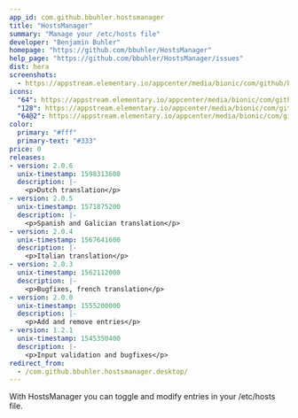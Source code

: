 ```yaml
---
app_id: com.github.bbuhler.hostsmanager
title: "HostsManager"
summary: "Manage your /etc/hosts file"
developer: "Benjamin Buhler"
homepage: "https://github.com/bbuhler/HostsManager"
help_page: "https://github.com/bbuhler/HostsManager/issues"
dist: hera
screenshots:
  - https://appstream.elementary.io/appcenter/media/bionic/com/github/bbuhler.hostsmanager/4655ACD6715D6255F75FAE34763D410E/screenshots/image-1_orig.png
icons:
  "64": https://appstream.elementary.io/appcenter/media/bionic/com/github/bbuhler.hostsmanager/4655ACD6715D6255F75FAE34763D410E/icons/64x64/com.github.bbuhler.hostsmanager_com.github.bbuhler.hostsmanager.png
  "128": https://appstream.elementary.io/appcenter/media/bionic/com/github/bbuhler.hostsmanager/4655ACD6715D6255F75FAE34763D410E/icons/128x128/com.github.bbuhler.hostsmanager_com.github.bbuhler.hostsmanager.png
  "64@2": https://appstream.elementary.io/appcenter/media/bionic/com/github/bbuhler.hostsmanager/4655ACD6715D6255F75FAE34763D410E/icons/64x64@2/com.github.bbuhler.hostsmanager_com.github.bbuhler.hostsmanager.png
color:
  primary: "#fff"
  primary-text: "#333"
price: 0
releases:
- version: 2.0.6
  unix-timestamp: 1598313600
  description: |-
    <p>Dutch translation</p>
- version: 2.0.5
  unix-timestamp: 1571875200
  description: |-
    <p>Spanish and Galician translation</p>
- version: 2.0.4
  unix-timestamp: 1567641600
  description: |-
    <p>Italian translation</p>
- version: 2.0.3
  unix-timestamp: 1562112000
  description: |-
    <p>Bugfixes, french translation</p>
- version: 2.0.0
  unix-timestamp: 1555200000
  description: |-
    <p>Add and remove entries</p>
- version: 1.2.1
  unix-timestamp: 1545350400
  description: |-
    <p>Input validation and bugfixes</p>
redirect_from:
  - /com.github.bbuhler.hostsmanager.desktop/
---
```


<p>With HostsManager you can toggle and modify entries in your /etc/hosts file.</p>